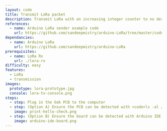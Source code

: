 ```yaml
---
layout: code
title: Transmit LoRa packet
description: Transmit LoRa with an increasing integer counter to no destination address
references:
  - name: Arduino LoRa sender example code
    url: https://github.com/sandeepmistry/arduino-LoRa/tree/master/code/LoRaSender
dependancies:
  - name: Arduino LoRa
    url: https://github.com/sandeepmistry/arduino-LoRa
prerequisites:
  - name: LoRa Rx
    url: ./lora-rx
difficulty: easy
features:
  - LoRa
  - transmission
images:
  prototype: lora-prototype.jpg
  console: lora-tx-console.png
steps:
  - step: Plug in the Oak PCB to the computer
  - step: (Option A) Ensure the PCB can be detected with <code>ls -al /dev/cu.usbmodem</code> and <code>arduino-cli board list</code>. Run <code>make</code> to compile and upload the code to the board.
    image: print-hello-check.png
  - step: (Option B) Ensure the board can be detected with Arduino IDE. Compile and upload the code to the board.
    image: arduino-ide-board.png
---
```

